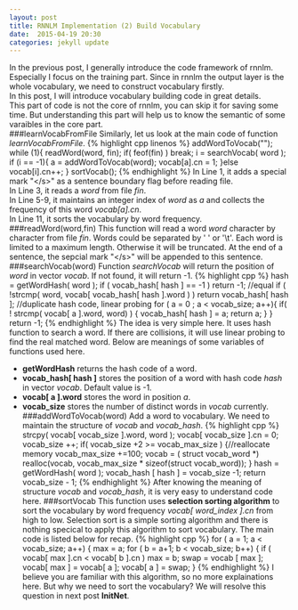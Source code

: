 ```yaml
---
layout: post
title: RNNLM Implementation (2) Build Vocabulary
date:  2015-04-19 20:30
categories: jekyll update
---
```

In the previous post, I generally introduce the code framework of rnnlm. 
Especially I focus on the training part. 
Since in rnnlm the output layer is the whole vocabulary, we need to construct vocabulary firstly.  
In this post, I will introduce vocabulary building code in great details.   
This part of code is not the core of rnnlm, you can skip it for saving some time. 
But understanding this part will help us to know the semantic of some varaibles in the core part.   
###learnVocabFromFile
Similarly, let us look at the main code of function *learnVocabFromFile*.
{% highlight cpp linenos %}
addWordToVocab("</s>");
while (1){
	readWord(word, fin);
	if( feof(fin) ) break;
	i = searchVocab( word );
	if (i == -1){
		a = addWordToVocab(word);
		vocab[a].cn = 1;
	}else vocab[i].cn++;
}
sortVocab();
{% endhighlight %}
In Line 1, it adds a special mark "\</s\>" as a sentence boundary flag before reading file.   
In Line 3, it reads a *word* from file *fin*.  
In Line 5-9, it maintains an integer index of *word* as *a* and  collects the frequency of this word *vocab[a].cn*.   
In Line 11, it sorts the vocabulary by word frequency.  
###readWord(word,fin)
This function will read a word *word* character by character from file *fin*. 
Words could be separated by ' ' or '\t'. 
Each word is limited to a maximum length. Otherwise it will be truncated. 
At the end of a sentence, the sepcial mark "\</s\>" will be appended to this sentence.  
###searchVocab(word)
Function *searchVocab* will return the position of *word* in vector *vocab*. 
If not found, it will return -1.
{% highlight cpp %}
hash = getWordHash( word );
if ( vocab_hash[ hash ] == -1 ) return -1;
//equal
if ( !strcmp( word, vocab[ vocab_hash[ hash ].word ) ) return vocab_hash[ hash ];
//duplicate hash code, linear probing
for ( a = 0 ;  a < vocab_size; a++){
	if( ! strcmp( vocab[ a ].word, word) ) {
		vocab_hash[ hash ] = a;
		return a;
	}
}
return -1;
{% endhighlight %}
The idea is very simple here. It uses hash function to search a word. 
If there are collisions, it will use linear probing to find the real matched word. 
Below are meanings of some variables of functions used here.  
- **getWordHash** returns the hash code of a word.   
- **vocab_hash[ hash ]** stores the position of a word with hash code *hash* in vector *vocab*. Default value is -1.  
- **vocab[ a ].word** stores the word in position *a*.  
- **vocab_size** stores the number of distinct words in *vocab* currently.  
###addWordToVocab(word)
Add a word to vocabulary.
We need to maintain the structure of *vocab* and  *vocab_hash*.
{% highlight cpp %}
strcpy( vocab[ vocab_size ].word, word );
vocab[ vocab_size ].cn = 0;
vocab_size ++;
if( vocab_size +2 >= vocab_max_size ) {//reallocate memory
	vocab_max_size +=100;
	vocab = ( struct vocab_word *) realloc(vocab, vocab_max_size * sizeof(struct vocab_word));
}
hash = getWordHash( word );
vocab_hash [ hash ] = vocab_size -1;
return vocab_size - 1; 
{% endhighlight %}
After knowing the meaning of structure *vocab* and *vocab_hash*, it is very easy to understand code here. 
###sortVocab
This function uses **selection sorting algorithm** to sort the vocabulary by word frequency *vocab[ word_index ].cn* from high to low.
Selection sort is a simple sorting algorithm and there is nothing specical to apply this algorithm to sort vocabulary. 
The main code is listed below for recap.
{% highlight cpp %}
for ( a = 1; a < vocab_size; a++) {
   max = a;
   for ( b = a+1; b < vocab_size; b++) {
	if ( vocab[ max ].cn < vocab[ b ].cn ) max = b;
   swap = vocab [ max ];
   vocab[ max ]  = vocab[ a ];
   vocab[ a ] = swap; 
}
{% endhighlight %}
I believe you are familiar with this algorithm, so no more explainations here. 
But why we need to sort the vocabulary? 
We will resolve this question in next post **InitNet**.
